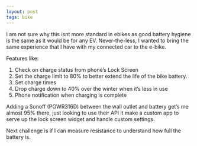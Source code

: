 ```yaml
---
layout: post
tags: bike
---
```


I am not sure why this isnt more standard in ebikes as good battery hygiene is the same as it would be for any EV. Never-the-less, I wanted to bring the same experience that I have with my connected car to the e-bike.

Features like:
1. Check on charge status from phone’s Lock Screen
2. Set the charge limit to 80% to better extend the life of the bike battery.
3. Set charge times
4. Drop charge down to 40% over the winter when it’s less in use
5. Phone notification when charging is complete

Adding a Sonoff (POWR316D) between the  wall outlet and battery get’s me almost 95% there, just looking to use their API it make a custom app to serve up the lock screen widget and handle custom settings.

Next challenge is if I can measure resistance to understand how full the battery is. 
